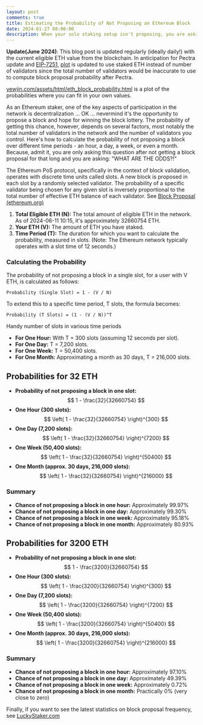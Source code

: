 ```yaml
---
layout: post
comments: true
title: Estimating the Probability of Not Proposing an Ethereum Block
date: 2024-01-27 08:00:00
description: When your solo staking setup isn't proposing, you are asking "WHAT ARE THE ODDS?!"
---
```

**Update(June 2024)**: This blog post is updated regularly (ideally daily!) with the current eligible ETH value from the blockchain. In anticipation for Pectra update and [EIP-7251](https://eips.ethereum.org/EIPS/eip-7251), [plot](https://www.yewjin.com/assets/html/eth_block_probability.html) is updated to use staked ETH instead of number of validators since the total number of validators would be inaccurate to use to compute block proposal probability after Pectra.

[yewjin.com/assets/html/eth_block_probability.html](https://www.yewjin.com/assets/html/eth_block_probability.html) is a plot of the probabilities where you can fit in your own values.

As an Ethereum staker, one of the key aspects of participation in the network is decentralization ... OK ... nevermind it's the opportunity to propose a block and hope for winning the block lottery. The probability of getting this chance, however, depends on several factors, most notably the total number of validators in the network and the number of validators you control. Here's how to calculate the probability of not proposing a block over different time periods - an hour, a day, a week, or even a month. Because, admit it, you are only asking this question after not getting a block proposal for that long and you are asking: "WHAT ARE THE ODDS?!"

The Ethereum PoS protocol, specifically in the context of block validation, operates with discrete time units called slots. A new block is proposed in each slot by a randomly selected validator. The probability of a specific validator being chosen for any given slot is inversely proportional to the total number of effective ETH balance of each validator. See [Block Proposal (ethereum.org)](https://ethereum.org/en/developers/docs/consensus-mechanisms/pos/block-proposal/)

1. **Total Eligible ETH (N):** The total amount of eligible ETH in the network. As of 2024-06-11 10:15, it's approximately 32660754 ETH.
2. **Your ETH (V):** The amount of ETH you have staked.
3. **Time Period (T):** The duration for which you want to calculate the probability, measured in slots. (Note: The Ethereum network typically operates with a slot time of 12 seconds.)

### Calculating the Probability

The probability of not proposing a block in a single slot, for a user with V ETH, is calculated as follows:
```
Probability (Single Slot) = 1 - (V / N)
```

To extend this to a specific time period, T slots, the formula becomes:
```
Probability (T Slots) = (1 - (V / N))^T
```

Handy number of slots in various time periods

- **For One Hour:** With T = 300 slots (assuming 12 seconds per slot).
- **For One Day:** T = 7,200 slots.
- **For One Week:** T = 50,400 slots.
- **For One Month:** Approximating a month as 30 days, T = 216,000 slots.

## Probabilities for 32 ETH

- **Probability of not proposing a block in one slot:** $$ 1 - \frac{32}{32660754} $$
- **One Hour (300 slots):** $$ \left( 1 - \frac{32}{32660754} \right)^{300} $$
- **One Day (7,200 slots):** $$ \left( 1 - \frac{32}{32660754} \right)^{7200} $$
- **One Week (50,400 slots):** $$ \left( 1 - \frac{32}{32660754} \right)^{50400} $$
- **One Month (approx. 30 days, 216,000 slots):** $$ \left( 1 - \frac{32}{32660754} \right)^{216000} $$

### Summary
- **Chance of not proposing a block in one hour:** Approximately 99.97%
- **Chance of not proposing a block in one day:** Approximately 99.30%
- **Chance of not proposing a block in one week:** Approximately 95.18%
- **Chance of not proposing a block in one month:** Approximately 80.93%

## Probabilities for 3200 ETH

- **Probability of not proposing a block in one slot:** $$ 1 - \frac{3200}{32660754} $$
- **One Hour (300 slots):** $$ \left( 1 - \frac{3200}{32660754} \right)^{300} $$
- **One Day (7,200 slots):** $$ \left( 1 - \frac{3200}{32660754} \right)^{7200} $$
- **One Week (50,400 slots):** $$ \left( 1 - \frac{3200}{32660754} \right)^{50400} $$
- **One Month (approx. 30 days, 216,000 slots):** $$ \left( 1 - \frac{3200}{32660754} \right)^{216000} $$

### Summary
- **Chance of not proposing a block in one hour:** Approximately 97.10%
- **Chance of not proposing a block in one day:** Approximately 49.39%
- **Chance of not proposing a block in one week:** Approximately 0.72%
- **Chance of not proposing a block in one month:** Practically 0% (very close to zero)

Finally, if you want to see the latest statistics on block proposal frequency, see [LuckyStaker.com](https://luckystaker.com/home/)